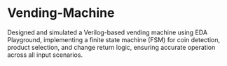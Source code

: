 # Vending-Machine
Designed and simulated a Verilog-based vending machine using EDA Playground, implementing a finite state machine (FSM) for coin detection, product selection, and change return logic, ensuring accurate operation across all input scenarios.
